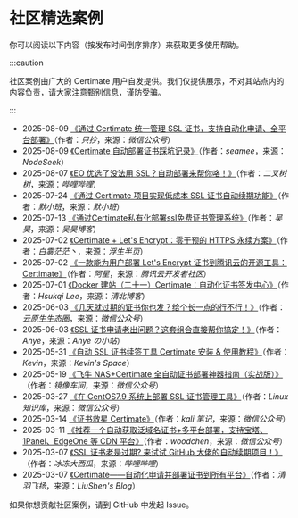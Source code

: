 ﻿# 社区精选案例

你可以阅读以下内容（按发布时间倒序排序）来获取更多使用帮助。

:::caution

社区案例由广大的 Certimate 用户自发提供。我们仅提供展示，不对其站点内的内容负责，请大家注意甄别信息，谨防受骗。

:::

- 2025-08-09 [《通过 Certimate 统一管理 SSL 证书，支持自动化申请、全平台部署》](https://mp.weixin.qq.com/s/OSpj68IVvuwMvMgp-FxZCg)（作者：_只抄_，来源：_微信公众号_）
- 2025-08-09 [《Certimate 自动部署证书踩坑记录》](https://www.nodeseek.com/post-417793-1)（作者：_seamee_，来源：_NodeSeek_）
- 2025-08-07 [《EO 优选了没法用 SSL？自动部署来帮你咯！》](https://www.bilibili.com/video/BV1DktBzLEsJ)（作者：_二叉树树_，来源：_哔哩哔哩_）
- 2025-07-24 [《通过 Certimate 项目实现低成本 SSL 证书自动续期功能》](https://www.memxb.top/archives/714)（作者：_默小班_，来源：_默小班_）
- 2025-07-13 [《通过Certimate私有化部署ssl免费证书管理系统》](https://blog.whsir.com/post-8123.html)（作者：_吴昊_，来源：_吴昊博客_）
- 2025-07-02 [《Certimate + Let's Encrypt：零干预的 HTTPS 永续方案》](https://baiwumm.com/archives/BPGShzmO)（作者：_白雾茫茫丶_，来源：_浮生半页_）
- 2025-07-02 [《一款能为用户部署 Let's Encrypt 证书到腾讯云的开源工具：Certimate》](https://cloud.tencent.com/developer/article/2536746)（作者：_阿星_，来源：_腾讯云开发者社区_）
- 2025-07-01 [《Docker 建站（二十一）Certimate：自动化证书签发中心》](https://blog.tsinbei.com/archives/1997)（作者：_Hsukqi Lee_，来源：_清北博客_）
- 2025-06-03 [《几天就过期的证书你也发？给个长一点的行不行！》](https://mp.weixin.qq.com/s/EDdL0DIumGGnzI72TwAG-w)（作者：_云原生生态圈_，来源：_微信公众号_）
- 2025-06-03 [《SSL 证书申请老出问题？这套组合直接帮你搞定！》](https://www.anye.xyz/archives/biEj2Hxb)（作者：_Anye_，来源：_Anye の小站_）
- 2025-05-31 [《自动 SSL 证书续签工具 Certimate 安装 & 使用教程》](https://www.shephe.com/website/certimate-ssl-auto-renewal-tutorial)（作者：_Kevin_，来源：_Kevin's Space_）
- 2025-05-19 [《飞牛 NAS+Certimate 全自动证书部署神器指南（实战版）》](https://mp.weixin.qq.com/s/3acJbLjuv944SRFgJ8vSgA)（作者：_镜像车间_，来源：_微信公众号_）
- 2025-03-27 [《在 CentOS7.9 系统上部署 SSL 证书管理工具》](https://mp.weixin.qq.com/s/w1OUJPji28CoTfmcMQViHg)（作者：_Linux 知识库_，来源：_微信公众号_）
- 2025-03-14 [《证书救星 Certimate》](https://mp.weixin.qq.com/s/RIMpyBbeQKU8kq4h2aHYkg)（作者：_kali 笔记_，来源：_微信公众号_）
- 2025-03-11 [《推荐一个自动获取泛域名证书+多平台部署，支持宝塔、1Panel、EdgeOne 等 CDN 平台》](https://mp.weixin.qq.com/s/kQyLFhCCJpbfDDRKXxEZzg)（作者：_woodchen_，来源：_微信公众号_）
- 2025-03-07 [《SSL 证书老是过期? 来试试 GitHub 大佬的自动续期项目！》](https://www.bilibili.com/video/BV1F591YzEUB)（作者：_冰冻大西瓜_，来源：_哔哩哔哩_）
- 2025-03-07 [《Certimate——自动化申请并部署证书到所有平台》](https://blog.liushen.fun/posts/3a813929/)（作者：_清羽飞扬_，来源：_LiuShen's Blog_）

如果你想贡献社区案例，请到 GitHub 中发起 Issue。

